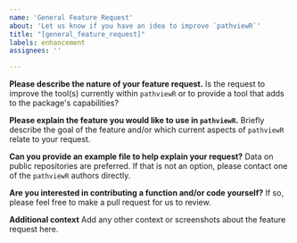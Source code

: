 ```yaml
---
name: 'General Feature Request'
about: 'Let us know if you have an idea to improve `pathviewR`'
title: "[general_feature_request]"
labels: enhancement
assignees: ''

---
```


**Please describe the nature of your feature request.**
Is the request to improve the tool(s) currently within `pathviewR` or to provide a tool that adds to the package's capabilities?

**Please explain the feature you would like to use in `pathviewR`.**
Briefly describe the goal of the feature and/or which current aspects of `pathviewR` relate to your request.

**Can you provide an example file to help explain your request?**
Data on public repositories are preferred. If that is not an option, please contact one of the `pathviewR` authors directly.

**Are you interested in contributing a function and/or code yourself?**
If so, please feel free to make a pull request for us to review.

**Additional context** 
Add any other context or screenshots about the feature request here.
